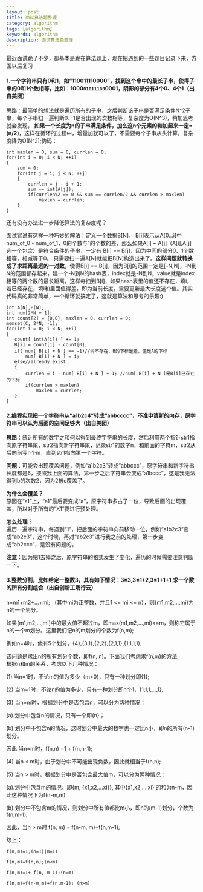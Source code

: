 ```yaml
---
layout: post
title: 面试算法题整理
category: algorithm
tags: [algorithm]
keywords: algorithm
description: 面试算法题整理
---
```

最近面试跪了不少，都基本是跪在算法题上，现在把遇到的一些题目记录下来，方面以后复习  

#### 1.一个字符串只有0和1，如“110011110000”，找到这个串中的最长子串，使得子串的0和1个数相等，比如：1000`01011100`0001，阴影的部分有4个0、4个1（出自美团）   

思路：最简单的想法就是遍历所有的子串，之后判断该子串是否满足条件N^2子串，每个子串扫一遍判断0、1是否出现的次数相等，复杂度为O(N^3)，稍加思考就会发现， **如果一个长度为n的子串满足条件，加么这n个元素的和加起来一定=(n/2)**，这样在循环的过程中，增量加就可以了，不需要每个子串从头计算，复杂度降为O(N^2);伪码： 
 
	int maxlen = 0, sum = 0, currlen = 0;
	for(int i = 0; i < N; ++i)
	{
	    sum = 0;
	    for(int j = i; j < N; ++j)
	    {
	        currlen = j - i + 1;
	        sum += int(A[j]);
	        if(currlen%2 == 0 && sum == currlen/2 && currlen > maxlen)
	            maxlen = currlen;
		}
    }
  

还有没有办法进一步降低算法的复杂度呢？  

面试官说有这样一种巧妙的解法：定义一个数据B[N]， B[i]表示从A[0...i]中 num_of_0 - num_of_1，0的个数与1的个数的差，那么如果A[i] ~ A[j]（A[i],A[j]选一个包含）是符合条件的子串，一定有 B[i] == B[j]，因为中间的部分0、1个数相等，相减等于0。 只需要扫一遍A[N]就能把B[N]构造出来了。**这样问题就转换成了求距离最远的一对数**，使得B[i] == B[j]，因为B[i]的范围一定是[-N,N]，-N到N的范围都存起来，建一个-N到N的hash表，index就是-N到N，value就是index相等的两个数的最长距离，这样每扫到B[i]，如果hash表里的值还不存在，填i，若已经存在，填i和里面值得差，即为当前长度，需要更新最大长度这个值。其实代码真的非常简单，一个循环就搞定了，这就是算法和思考的乐趣:) 

	int A[N],B[N];
	int num[2*N + 1];
	int count[2] = {0,0}, maxlen = 0, currlen = 0;
	memset(C, 2*N, -1);
	for(int i = 0; i < N; ++i)
	{
	   count[ int(A[i]) ] += 1;
	   B[i] = count[1] - count[0];
	   if( num[ B[i] + N ] == -1)//尚不存在，B的下标是差，值是A的下标 
	       num[ B[i] + N ] = i; 
	   else//already exist
	   {
	       currlen = i - num[ B[i] + N ] + 1; //num[ B[i] + N ]是B[i]已存在的下标
	       if(currlen > maxlen)
	           maxlen = currlen;
	   }
	}

  

#### 2.编程实现把一个字符串从“a1b2c4”转成“abbcccc”，不准申请新的内存，原字符串可以认为后面的空间足够大（出自美团）  
**思路**：统计所有的数字之和何以得到最终字符串的长度，然后利用两个指针str1指向原字符串尾，str2指向新字符串尾，记录str1的数字n，和前面的字符m，str2从后向前写n个m，直到str1指向第一个字符。  

**问题**：可能会出现覆盖问题，例如“a1b2c3”转成“abbccc”，原字符串和新字符串长度都是6，按照我上面的算法，第一步之后字符串会变成“a1bccc”，这是我无法得到b的次数2，因为2被c覆盖了。
  
**为什么会覆盖？**  
原因在“a1”上，“a1”最后要变成“a”，原字符串多占了一位，导致后面的出现覆盖，所以对于所有的“X1”要进行预处理。  

**怎么处理**？  
遍历一遍字符串，每遇到“1”，把后面的字符串向前移动一位，例如“a1b2c3”变成“ab2c3”，这个时候，再对“ab2c3”进行我之前的处理，第一步变成“ab2ccc”，是没有问题的。  

**注意**：因为把1去掉之后，原字符串的格式发生了变化，遍历的时候需要注意判断一下。


#### 3.整数分割，比如给定一整数3，其有如下情况：3=3,3=1+2,3=1+1+1,求一个数的所有分割组合（出自创新工场行云）  
n=m1+m2+...+mi; （其中mi为正整数，并且1 <= mi <= n），则{m1,m2,...,mi}为n的一个划分。
  

如果{m1,m2,...,mi}中的最大值不超过m，即max(m1,m2,...,mi)<=m，则称它属于n的一个m划分。这里我们记n的m划分的个数为f(n,m);  


例如n=4时，他有5个划分，{4},{3,1},{2,2},{2,1,1},{1,1,1,1};  
  
该问题是求出n的所有划分个数，即f(n, n)。下面我们考虑求f(n,m)的方法;  
根据n和m的关系，考虑以下几种情况：

(1) 当n=1时，不论m的值为多少（m>0)，只有一种划分即{1};  
  

(2) 当m=1时，不论n的值为多少，只有一种划分即n个1，{1,1,1,...,1}; 
 

(3) 当n=m时，根据划分中是否包含n，可以分为两种情况：  


  (a).划分中包含n的情况，只有一个即{n}；  


  (b).划分中不包含n的情况，这时划分中最大的数字也一定比n小，即n的所有(n-1)划分。  


因此 当n=m时，f(n,n) =1 + f(n,n-1);  


(4) 当n < m时，由于划分中不可能出现负数，因此就相当于f(n,n);  

  


(5) 当n > m时，根据划分中是否包含最大值m，可以分为两种情况：  



  (a).划分中包含m的情况，即{m, {x1,x2,...xi}}, 其中{x1,x2,... xi} 的和为n-m，因此这种情况下为f(n-m,m)  


  (b).划分中不包含m的情况，则划分中所有值都比m小，即n的(m-1)划分，个数为f(n,m-1);  


因此，当n > m时 f(n, m) = f(n-m, m)+f(n,m-1);  



综上：  
  
	f(n,m)=1;(n=1||m=1)  
	
	f(n,m)=f(n,n);(n<m)  
	
	f(n,m)=1+ f(n, m-1);(n=m)  
	
	f(n,m)=f(n-m,m)+f(n,m-1); (n>m)  






